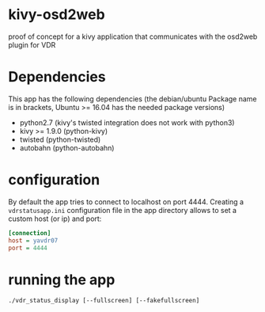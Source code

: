 # kivy-osd2web
proof of concept for a kivy application that communicates with the osd2web plugin for VDR

# Dependencies
This app has the following dependencies (the debian/ubuntu Package name is in brackets, Ubuntu >= 16.04 has the needed package versions)
 - python2.7 (kivy's twisted integration does not work with python3)
 - kivy >= 1.9.0 (python-kivy)
 - twisted (python-twisted)
 - autobahn (python-autobahn)

# configuration
By default the app tries to connect to localhost on port 4444.
Creating a `vdrstatusapp.ini` configuration file in the app directory allows to set a custom host (or ip) and port:

```ini
[connection]
host = yavdr07
port = 4444
```
# running the app

```
./vdr_status_display [--fullscreen] [--fakefullscreen]
```
